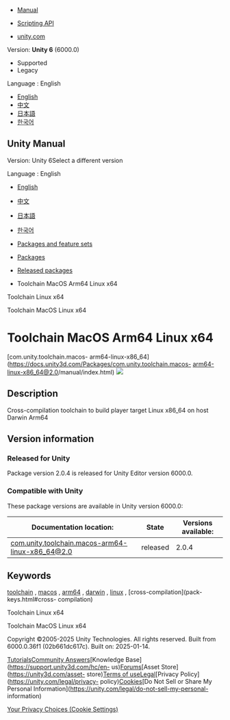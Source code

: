 [](https://docs.unity3d.com)

  * [Manual](../Manual/index.html)
  * [Scripting API](../ScriptReference/index.html)

  * [unity.com](https://unity.com/)

Version: **Unity 6** (6000.0)

  * Supported
  * Legacy

Language : English

  * [English](/Manual/com.unity.toolchain.macos-arm64-linux-x86_64.html)
  * [中文](/cn/current/Manual/com.unity.toolchain.macos-arm64-linux-x86_64.html)
  * [日本語](/ja/current/Manual/com.unity.toolchain.macos-arm64-linux-x86_64.html)
  * [한국어](/kr/current/Manual/com.unity.toolchain.macos-arm64-linux-x86_64.html)

[](https://docs.unity3d.com)

## Unity Manual

Version: Unity 6Select a different version

Language : English

  * [English](/Manual/com.unity.toolchain.macos-arm64-linux-x86_64.html)
  * [中文](/cn/current/Manual/com.unity.toolchain.macos-arm64-linux-x86_64.html)
  * [日本語](/ja/current/Manual/com.unity.toolchain.macos-arm64-linux-x86_64.html)
  * [한국어](/kr/current/Manual/com.unity.toolchain.macos-arm64-linux-x86_64.html)

  * [Packages and feature sets](PackagesList.html)
  * [Packages](Packages-all.html)
  * [Released packages](pack-safe.html)
  * Toolchain MacOS Arm64 Linux x64 

[](com.unity.toolchain.linux-x86_64.html)

Toolchain Linux x64

[](com.unity.toolchain.macos-x86_64-linux-x86_64.html)

Toolchain MacOS Linux x64

# Toolchain MacOS Arm64 Linux x64

[com.unity.toolchain.macos-
arm64-linux-x86_64](https://docs.unity3d.com/Packages/com.unity.toolchain.macos-
arm64-linux-x86_64@2.0/manual/index.html) ![](../uploads/Main/iconRel.png)

## Description

Cross-compilation toolchain to build player target Linux x86_64 on host Darwin
Arm64

## Version information

### Released for Unity

Package version 2.0.4 is released for Unity Editor version 6000.0.

### Compatible with Unity

These package versions are available in Unity version 6000.0:

**Documentation location:** | **State** | **Versions available:**  
---|---|---  
[com.unity.toolchain.macos-arm64-linux-x86_64@2.0](https://docs.unity3d.com/Packages/com.unity.toolchain.macos-arm64-linux-x86_64@2.0/manual/index.html) | released | 2.0.4  
  
## Keywords

[toolchain](pack-keys.html#toolchain) , [macos](pack-keys.html#macos) ,
[arm64](pack-keys.html#arm64) , [darwin](pack-keys.html#darwin) ,
[linux](pack-keys.html#linux) , [cross-compilation](pack-keys.html#cross-
compilation)

[](com.unity.toolchain.linux-x86_64.html)

Toolchain Linux x64

[](com.unity.toolchain.macos-x86_64-linux-x86_64.html)

Toolchain MacOS Linux x64

Copyright ©2005-2025 Unity Technologies. All rights reserved. Built from
6000.0.36f1 (02b661dc617c). Built on: 2025-01-14.

[Tutorials](https://learn.unity.com/)[Community
Answers](https://answers.unity3d.com)[Knowledge
Base](https://support.unity3d.com/hc/en-
us)[Forums](https://forum.unity3d.com)[Asset Store](https://unity3d.com/asset-
store)[Terms of
use](https://docs.unity3d.com/Manual/TermsOfUse.html)[Legal](https://unity.com/legal)[Privacy
Policy](https://unity.com/legal/privacy-
policy)[Cookies](https://unity.com/legal/cookie-policy)[Do Not Sell or Share
My Personal Information](https://unity.com/legal/do-not-sell-my-personal-
information)

[Your Privacy Choices (Cookie Settings)](javascript:void\(0\);)

